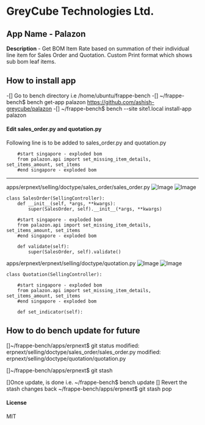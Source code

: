 # GreyCube Technologies Ltd.

## App Name - Palazon
**Description** - Get BOM Item Rate based on summation of their individual line item for Sales Order and Quotation. Custom Print format which shows sub bom leaf items.

## How to install app
-[] Go to bench directory i.e  /home/ubuntu/frappe-bench
-[] ~/frappe-bench$   bench get-app palazon https://github.com/ashish-greycube/palazon
-[] ~/frappe-bench$   bench --site site1.local install-app palazon

#### Edit sales_order.py and quotation.py
Following line is to be added to sales_order.py and quotation.py

```
	#start singapore - exploded bom
	from palazon.api import set_missing_item_details, set_items_amount, set_items
	#end singapore - exploded bom

```
---
apps/erpnext/selling/doctype/sales_order/sales_order.py
![Image](before.so.png)
![Image](after.so.png)
```
class SalesOrder(SellingController):
	def __init__(self, *args, **kwargs):
		super(SalesOrder, self).__init__(*args, **kwargs)

	#start singapore - exploded bom
	from palazon.api import set_missing_item_details, set_items_amount, set_items
	#end singapore - exploded bom
	
	def validate(self):
		super(SalesOrder, self).validate()

```
apps/erpnext/erpnext/selling/doctype/quotation.py
![Image](before.qo.png)
![Image](after.qo.png)
```
class Quotation(SellingController):

	#start singapore - exploded bom
	from palazon.api import set_missing_item_details, set_items_amount, set_items
	#end singapore - exploded bom
		
	def set_indicator(self):

```

## How to do bench update for future
[]~/frappe-bench/apps/erpnext$ git status
		modified:   erpnext/selling/doctype/sales_order/sales_order.py
		modified:   erpnext/selling/doctype/quotation/quotation.py

[]~/frappe-bench/apps/erpnext$ git stash

[]Once update, is done i.e. ~/frappe-bench$ bench update
[] Revert the stash changes back ~/frappe-bench/apps/erpnext$ git stash pop

#### License
MIT